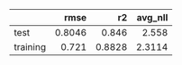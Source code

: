 |          |   rmse |     r2 |   avg_nll |
|:---------|-------:|-------:|----------:|
| test     | 0.8046 | 0.846  |    2.558  |
| training | 0.721  | 0.8828 |    2.3114 |